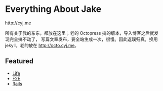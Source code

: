 # Everything About Jake

<http://cyj.me>

所有关于我的东东，都放在这里；老的 Octopress 搞的版本，导入博客之后就发现完全搞不动了，
写篇文章发布，要全站生成一次，很慢。因此返璞归真，换用 jekyll。老的放在 <http://octo.cyj.me>。

## Featured

- [Life](http://cyj.me/life)
- [F2E](http://cyj.me/f2e)
- [Rails](http://cyj.me/rails)
